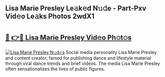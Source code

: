 ## Lisa Marie Presley Le𝚊k𝚎d N𝚞𝚍e - Part-Pxv Vid𝚎o Le𝚊ks Photos 2wdX1

# <h2><a href="http://fbg4q1.evod.top/?m=Lisa+Marie+Presley">🔗 👉🔴 Lisa Marie Presley Vid𝚎o Ph𝚘t𝚘s</a></h2>

[![Lisa Marie Presley N𝚞d𝚎s](https://i.imgur.com/8V9OHl7.gif)](http://fbg4q1.evod.top/?m=Lisa+Marie+Presley)
Social media personality Lisa Marie Presley and content creator, famed for publishing dance and lifestyle material through viral dance trends and brief videos. The media Lisa Marie Presley often sensationalizes the lives of public figures. 
